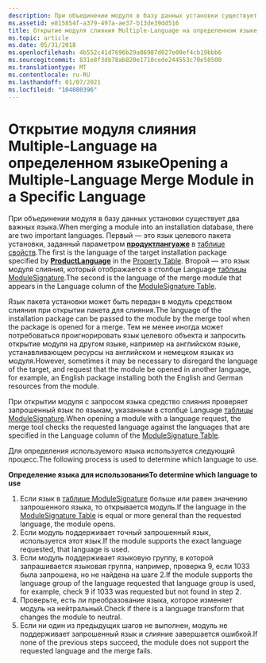 ```yaml
---
description: При объединении модуля в базу данных установки существует два важных языка.
ms.assetid: e815854f-a379-497a-ae37-b13de39dd516
title: Открытие модуля слияния Multiple-Language на определенном языке
ms.topic: article
ms.date: 05/31/2018
ms.openlocfilehash: 4b552c41d7696b29a86987d027e00ef4cb19bbb6
ms.sourcegitcommit: 831e8f3db78ab820e1710cede244553c70e50500
ms.translationtype: MT
ms.contentlocale: ru-RU
ms.lasthandoff: 01/07/2021
ms.locfileid: "104080396"
---
```

# <a name="opening-a-multiple-language-merge-module-in-a-specific-language"></a><span data-ttu-id="943ab-103">Открытие модуля слияния Multiple-Language на определенном языке</span><span class="sxs-lookup"><span data-stu-id="943ab-103">Opening a Multiple-Language Merge Module in a Specific Language</span></span>

<span data-ttu-id="943ab-104">При объединении модуля в базу данных установки существует два важных языка.</span><span class="sxs-lookup"><span data-stu-id="943ab-104">When merging a module into an installation database, there are two important languages.</span></span> <span data-ttu-id="943ab-105">Первый — это язык целевого пакета установки, заданный параметром [**продуктлангуаже**](productlanguage.md) в [таблице свойств](property-table.md).</span><span class="sxs-lookup"><span data-stu-id="943ab-105">The first is the language of the target installation package specified by [**ProductLanguage**](productlanguage.md) in the [Property Table](property-table.md).</span></span> <span data-ttu-id="943ab-106">Второй — это язык модуля слияния, который отображается в столбце Language [таблицы ModuleSignature](modulesignature-table.md).</span><span class="sxs-lookup"><span data-stu-id="943ab-106">The second is the language of the merge module that appears in the Language column of the [ModuleSignature Table](modulesignature-table.md).</span></span>

<span data-ttu-id="943ab-107">Язык пакета установки может быть передан в модуль средством слияния при открытии пакета для слияния.</span><span class="sxs-lookup"><span data-stu-id="943ab-107">The language of the installation package can be passed to the module by the merge tool when the package is opened for a merge.</span></span> <span data-ttu-id="943ab-108">Тем не менее иногда может потребоваться проигнорировать язык целевого объекта и запросить открытие модуля на другом языке, например на английском языке, устанавливающем ресурсы на английском и немецком языках из модуля.</span><span class="sxs-lookup"><span data-stu-id="943ab-108">However, sometimes it may be necessary to disregard the language of the target, and request that the module be opened in another language, for example, an English package installing both the English and German resources from the module.</span></span>

<span data-ttu-id="943ab-109">При открытии модуля с запросом языка средство слияния проверяет запрошенный язык по языкам, указанным в столбце Language [таблицы ModuleSignature](modulesignature-table.md).</span><span class="sxs-lookup"><span data-stu-id="943ab-109">When opening a module with a language request, the merge tool checks the requested language against the languages that are specified in the Language column of the [ModuleSignature Table](modulesignature-table.md).</span></span>

<span data-ttu-id="943ab-110">Для определения используемого языка используется следующий процесс.</span><span class="sxs-lookup"><span data-stu-id="943ab-110">The following process is used to determine which language to use.</span></span>

<span data-ttu-id="943ab-111">**Определение языка для использования**</span><span class="sxs-lookup"><span data-stu-id="943ab-111">**To determine which language to use**</span></span>

1.  <span data-ttu-id="943ab-112">Если язык в [таблице ModuleSignature](modulesignature-table.md) больше или равен значению запрошенного языка, то открывается модуль.</span><span class="sxs-lookup"><span data-stu-id="943ab-112">If the language in the [ModuleSignature Table](modulesignature-table.md) is equal or more general than the requested language, the module opens.</span></span>
2.  <span data-ttu-id="943ab-113">Если модуль поддерживает точный запрошенный язык, используется этот язык.</span><span class="sxs-lookup"><span data-stu-id="943ab-113">If the module supports the exact language requested, that language is used.</span></span>
3.  <span data-ttu-id="943ab-114">Если модуль поддерживает языковую группу, в которой запрашивается языковая группа, например, проверка 9, если 1033 была запрошена, но не найдена на шаге 2.</span><span class="sxs-lookup"><span data-stu-id="943ab-114">If the module supports the language group of the language requested that language group is used, for example, check 9 if 1033 was requested but not found in step 2.</span></span>
4.  <span data-ttu-id="943ab-115">Проверьте, есть ли преобразование языка, которое изменяет модуль на нейтральный.</span><span class="sxs-lookup"><span data-stu-id="943ab-115">Check if there is a language transform that changes the module to neutral.</span></span>
5.  <span data-ttu-id="943ab-116">Если ни один из предыдущих шагов не выполнен, модуль не поддерживает запрошенный язык и слияние завершается ошибкой.</span><span class="sxs-lookup"><span data-stu-id="943ab-116">If none of the previous steps succeed, the module does not support the requested language and the merge fails.</span></span>

 

 




